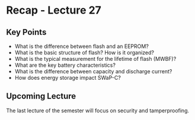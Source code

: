 # Recap - Lecture 27

## Key Points

* What is the difference between flash and an EEPROM?
* What is the basic structure of flash? How is it organized?
* What is the typical measurement for the lifetime of flash (MWBF)?
* What are the key battery characteristics?
* What is the difference between capacity and discharge current?
* How does energy storage impact SWaP-C?

## Upcoming Lecture

The last lecture of the semester will focus on security and tamperproofing.  